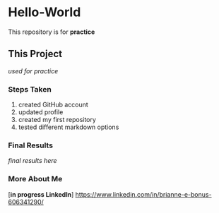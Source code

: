 # Hello-World
This repository is for **practice**
## This Project
*used for practice* 
### Steps Taken
1. created GitHub account
2. updated profile
3. created my first repository
4. tested different markdown options

### Final Results
*final results here*

### More About Me
[**in progress LinkedIn**] https://www.linkedin.com/in/brianne-e-bonus-606341290/
